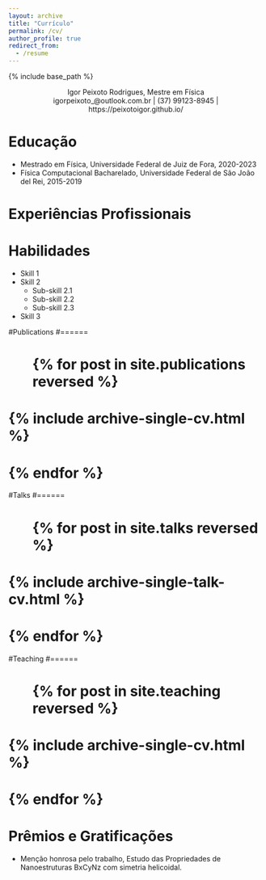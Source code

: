 ```yaml
---
layout: archive
title: "Currículo"
permalink: /cv/
author_profile: true
redirect_from:
  - /resume
---
```


{% include base_path %}


<div align="center"> Igor Peixoto Rodrigues, Mestre em Física </div>
<div align="center"> igorpeixoto_@outlook.com.br | (37) 99123-8945 | https://peixotoigor.github.io/ </div>

Educação
======
* Mestrado em Física, Universidade Federal de Juiz de Fora, 2020-2023
* Física Computacional Bacharelado, Universidade Federal de São João del Rei, 2015-2019


Experiências Profissionais 
======



  
Habilidades
======
* Skill 1
* Skill 2
  * Sub-skill 2.1
  * Sub-skill 2.2
  * Sub-skill 2.3
* Skill 3

#Publications
#======
#  <ul>{% for post in site.publications reversed %}
#    {% include archive-single-cv.html %}
#  {% endfor %}</ul>
  
#Talks
#======
#  <ul>{% for post in site.talks reversed %}
#    {% include archive-single-talk-cv.html  %}
#  {% endfor %}</ul>
  
#Teaching
#======
#  <ul>{% for post in site.teaching reversed %}
#    {% include archive-single-cv.html %}
#  {% endfor %}</ul>
  
Prêmios e Gratificações
======
* Menção honrosa pelo trabalho,
  Estudo das Propriedades de Nanoestruturas BxCyNz com simetria helicoidal.
